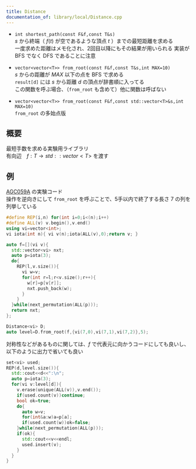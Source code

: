 ```yaml
---
title: Distance
documentation_of: library/local/Distance.cpp
---
```


* ```int shortest_path(const F&f,const T&s)```  
$s$ から終端（ $f(t)$ が空であるような頂点 $t$ ）までの最短距離を求める  
一度求めた距離はメモ化され、2回目以降にもその結果が用いられる
実装が BFS でなく DFS であることに注意

* ```vector<vector<T>> from_root(const F&f,const T&s,int MAX=10)```  
$s$ からの距離が $MAX$ 以下の点を BFS で求める  
```result[d]``` には $s$ から距離 $d$ の頂点が辞書順に入ってる  
この関数を呼ぶ場合、（```from_root``` も含めて）他に関数は呼ばない

* ```vector<vector<T>> from_root(const F&f,const std::vector<T>&s,int MAX=10)```  
```from_root``` の多始点版

## 概要
最短手数を求める実験用ライブラリ  
有向辺　$f:T\rightarrow std::vector<T>$ を渡す  

## 例
[AGC059A](https://atcoder.jp/contests/agc059/tasks/agc059_a) の実験コード  
操作を逆向きにして ```from_root``` を呼ぶことで、5手以内で終了する長さ 7 の列を列挙している
```cpp
#define REP(i,n) for(int i=0;i<(n);i++)
#define ALL(v) v.begin(),v.end()
using vi=vector<int>;
vi iota(int n){ vi v(n);iota(ALL(v),0);return v; }

auto f=[](vi v){
  std::vector<vi> nxt;
  auto p=iota(3);
  do{
    REP(l,v.size()){
      vi w=v;
      for(int r=l;r<v.size();r++){
        w[r]=p[v[r]];
        nxt.push_back(w);
      }
    }
  }while(next_permutation(ALL(p)));
  return nxt;
};

Distance<vi> D;
auto level=D.from_root(f,{vi(7,0),vi(7,1),vi(7,2)},5);
```
対称性などがあるものに関しては、$f$ で代表元に向かうコードにしても良いし、以下のように出力で省いても良い
```cpp
set<vi> used;
REP(d,level.size()){
  std::cout<<d<<":\n";
  auto p=iota(3);
  for(vi v:level[d]){
    v.erase(unique(ALL(v)),v.end());
    if(used.count(v))continue;
    bool ok=true;
    do{
      auto w=v;
      for(int&a:w)a=p[a];
      if(used.count(w))ok=false;
    }while(next_permutation(ALL(p)));
    if(ok){
      std::cout<<v<<endl;
      used.insert(v);
    }
  }
}
```
